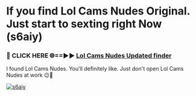# If you find Lol Cams Nudes Original. Just start to sexting right Now (s6aiy)

<h3>🔴 CLICK HERE 🌐==►► <a href="https://tinyurl.com/mtbk5fxa" rel="nofollow">Lol Cams Nudes Updated finder</a></h3>

I found Lol Cams Nudes. You'll definitely like. Just don't open Lol Cams Nudes at work 😉💬

[![s6aiy](https://i.imgur.com/Q8WKrnY.jpeg)](https://tinyurl.com/mtbk5fxa)

